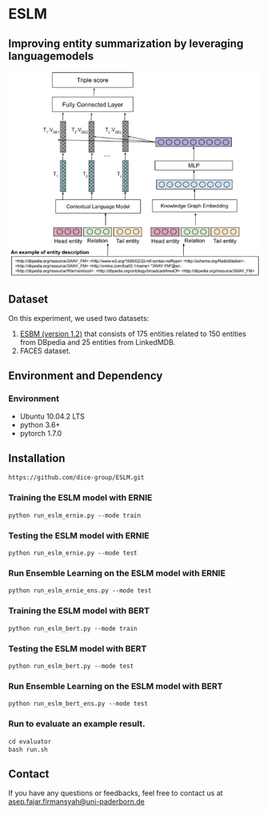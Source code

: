 # ESLM
##  Improving entity summarization by leveraging languagemodels

<p align="center">
<img src="eslm.png">
</p>

## Dataset

On this experiment, we used two datasets:
1. [ESBM (version 1.2)](https://github.com/nju-websoft/ESBM/tree/master/v1.2) that consists of 175 entities related to 150 entities from DBpedia and 25 entities from LinkedMDB.
2. FACES dataset.

## Environment and Dependency

### Environment

* Ubuntu 10.04.2 LTS
* python 3.6+
* pytorch 1.7.0

## Installation
```
https://github.com/dice-group/ESLM.git
```

### Training the ESLM model with ERNIE

```
python run_eslm_ernie.py --mode train
```

### Testing the ESLM model with ERNIE

```
python run_eslm_ernie.py --mode test
```

### Run Ensemble Learning on the ESLM model with ERNIE

```
python run_eslm_ernie_ens.py --mode test
```

### Training the ESLM model with BERT

```
python run_eslm_bert.py --mode train
```

### Testing the ESLM model with BERT

```
python run_eslm_bert.py --mode test
```

### Run Ensemble Learning on the ESLM model with BERT

```
python run_eslm_bert_ens.py --mode test
```

### Run to evaluate an example result.
```
cd evaluator
bash run.sh
```

## Contact
If you have any questions or feedbacks, feel free to contact us at asep.fajar.firmansyah@uni-paderborn.de
